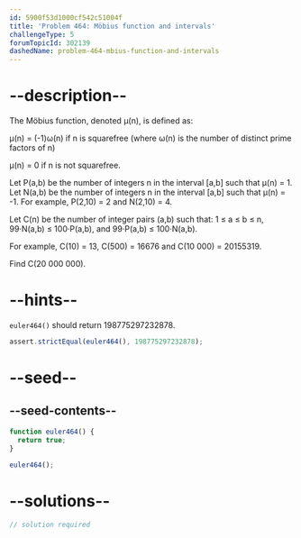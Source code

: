 ```yaml
---
id: 5900f53d1000cf542c51004f
title: 'Problem 464: Möbius function and intervals'
challengeType: 5
forumTopicId: 302139
dashedName: problem-464-mbius-function-and-intervals
---
```


# --description--

The Möbius function, denoted μ(n), is defined as:

μ(n) = (-1)ω(n) if n is squarefree (where ω(n) is the number of distinct prime factors of n)

μ(n) = 0 if n is not squarefree.

Let P(a,b) be the number of integers n in the interval \[a,b] such that μ(n) = 1. Let N(a,b) be the number of integers n in the interval \[a,b] such that μ(n) = -1. For example, P(2,10) = 2 and N(2,10) = 4.

Let C(n) be the number of integer pairs (a,b) such that: 1 ≤ a ≤ b ≤ n, 99·N(a,b) ≤ 100·P(a,b), and 99·P(a,b) ≤ 100·N(a,b).

For example, C(10) = 13, C(500) = 16676 and C(10 000) = 20155319.

Find C(20 000 000).

# --hints--

`euler464()` should return 198775297232878.

```js
assert.strictEqual(euler464(), 198775297232878);
```

# --seed--

## --seed-contents--

```js
function euler464() {
  return true;
}

euler464();
```

# --solutions--

```js
// solution required
```
